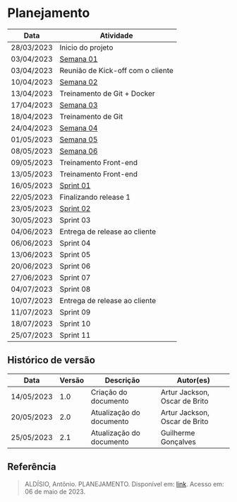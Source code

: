 # Planejamento

| Data | Atividade |
| -- | --|
| 28/03/2023 | Inicio do projeto |
| 03/04/2023 | [Semana 01](Relatórios/semana1.md) |
| 03/04/2023 | Reunião de Kick-off com o cliente |
| 10/04/2023 | [Semana 02](Relatórios/semana2.md) |
| 13/04/2023 | Treinamento de Git + Docker|
| 17/04/2023 | [Semana 03](Relatórios/semana3.md) |
| 18/04/2023 | Treinamento de Git|
| 24/04/2023 | [Semana 04](Relatórios/semana4.md) |
| 01/05/2023 | [Semana 05](Relatórios/semana5.md) |
| 08/05/2023 | [Semana 06](Relatórios/semana6.md) |
| 09/05/2023 | Treinamento Front-end|
| 13/05/2023 | Treinamento Front-end|
| 16/05/2023 | [Sprint 01](Relatórios/sprint1.md) |
| 22/05/2023 | Finalizando release 1 |
| 23/05/2023 | [Sprint 02](Relatórios/sprint2.md) |
| 30/05/2023 | Sprint 03 |
| 04/06/2023 | Entrega de release ao cliente |
| 06/06/2023 | Sprint 04 |
| 13/06/2023 | Sprint 05 |
| 20/06/2023 | Sprint 06 |
| 27/06/2023 | Sprint 07 |
| 04/07/2023 | Sprint 08 |
| 10/07/2023 | Entrega de release ao cliente |
| 11/07/2023 | Sprint 09 |
| 18/07/2023 | Sprint 10 |
| 25/07/2023 | Sprint 11 |


## Histórico de versão

| Data | Versão | Descrição | Autor(es) |
| ---- | ------ | --------- | --------- |
| 14/05/2023 | 1.0 | Criação do documento | Artur Jackson, Oscar de Brito |
| 20/05/2023 | 2.0 | Atualização do documento | Artur Jackson, Oscar de Brito |
| 25/05/2023 | 2.1 | Atualização do documento | Guilherme Gonçalves |

## Referência
> ALDÍSIO, Antônio. PLANEJAMENTO. Disponível em: [link](https://fga-eps-mds.github.io/2022-2-CAPJu-Doc/#/pages/planning). Acesso em: 06 de maio de 2023.
